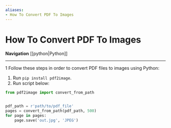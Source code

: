```yaml
---
aliases:
- How To Convert PDF To Images
---
```

# How To Convert PDF To Images

**Navigation**
[[python|Python]]

---
1
Follow these steps in order to convert PDF files to images using Python:
1. Run `pip install pdf2image`.
2. Run script below:

```python
from pdf2image import convert_from_path


pdf_path = r'path/to/pdf_file'
pages = convert_from_path(pdf_path, 500)
for page in pages:
	page.save('out.jpg', 'JPEG')
```

